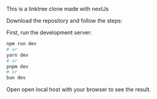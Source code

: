 This is a linktree clone made with nextJs

Download the repository and follow the steps:

First, run the development server:

```bash
npm run dev
# or
yarn dev
# or
pnpm dev
# or
bun dev
```

Open open local host with your browser to see the result.